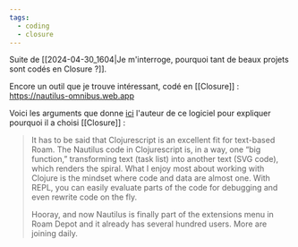 ```yaml
---
tags:
  - coding
  - closure
---
```

Suite de [[2024-04-30_1604|Je m'interroge, pourquoi tant de beaux projets sont codés en Closure ?]].

Encore un outil que je trouve intéressant, codé en [[Closure]] : https://nautilus-omnibus.web.app

Voici les arguments que donne [ici](https://lifehacky.net/how-i-learned-to-plan-better-and-what-to-do-when-your-head-doesnt-get-lists-21b79de56464) l'auteur de ce logiciel pour expliquer pourquoi il a choisi [[Closure]] :

> It has to be said that Clojurescript is an excellent fit for text-based Roam. The Nautilus code in Clojurescript is, in a way, one “big function,” transforming text (task list) into another text (SVG code), which renders the spiral. What I enjoy most about working with Clojure is the mindset where code and data are almost one. With REPL, you can easily evaluate parts of the code for debugging and even rewrite code on the fly.
> 
> Hooray, and now Nautilus is finally part of the extensions menu in Roam Depot and it already has several hundred users. More are joining daily.